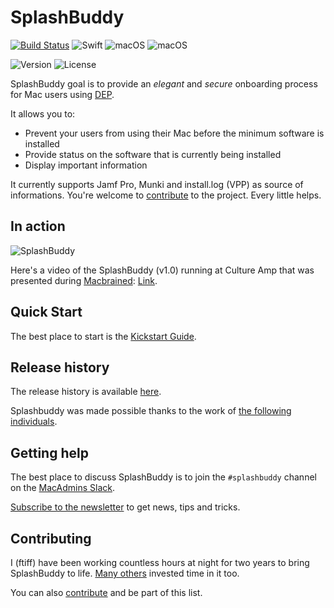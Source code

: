 # SplashBuddy

[![Build Status](https://travis-ci.org/Shufflepuck/SplashBuddy.svg?branch=master)](https://travis-ci.org/Shufflepuck/SplashBuddy)
![Swift](https://img.shields.io/badge/Swift-4.0-brightgreen.svg)
![macOS](https://img.shields.io/badge/macOS-10.12.6-brightgreen.svg)
![macOS](https://img.shields.io/badge/macOS-10.13-brightgreen.svg)

![Version](https://img.shields.io/badge/Version-1.2.1-lightgrey.svg)
![License](https://img.shields.io/badge/License-Apache%202.0-lightgrey.svg)

SplashBuddy goal is to provide an *elegant* and *secure* onboarding process for Mac users using [DEP](https://www.apple.com/business/dep/).

It allows you to:

- Prevent your users from using their Mac before the minimum software is installed
- Provide status on the software that is currently being installed
- Display important information

It currently supports Jamf Pro, Munki and install.log (VPP) as source of informations. You're welcome to [contribute](https://github.com/Shufflepuck/SplashBuddy/blob/master/CONTRIBUTING.md) to the project. Every little helps.

## In action

![SplashBuddy](Assets/secrid_splashbuddy.jpeg)

Here's a video of the SplashBuddy (v1.0) running at Culture Amp that was presented during [Macbrained](http://smithjw.me/2017/03/24/Onboarding-talk-at-Macbrained/): [Link](https://cultureamp.wistia.com/medias/8gpvhpwgn4).

## Quick Start

The best place to start is the [Kickstart Guide](https://github.com/Shufflepuck/SplashBuddy/wiki/30---kickstart-guide).

## Release history

The release history is available [here](CHANGELOG.md).

Splashbuddy was made possible thanks to the work of [the following individuals](THANKS.md).

## Getting help

The best place to discuss SplashBuddy is to join the `#splashbuddy` channel on the [MacAdmins Slack](https://macadmins.herokuapp.com).

[Subscribe to the newsletter](http://eepurl.com/cZZ50T) to get news, tips and tricks.

## Contributing

I (ftiff) have been working countless hours at night for two years to bring SplashBuddy to life. [Many others](https://github.com/Shufflepuck/SplashBuddy/blob/master/THANKS.md) invested time in it too.

You can also [contribute](https://github.com/Shufflepuck/SplashBuddy/blob/master/CONTRIBUTING.md) and be part of this list.
